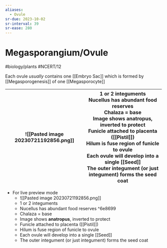 ```yaml
---
aliases:
  - Ovule
sr-due: 2023-10-02
sr-interval: 39
sr-ease: 280
---
```

# Megasporangium/Ovule
#biology/plants #NCERT/12 

Each ovule *usually* contains one [[Embryo Sac]] which is formed by [[Megasporogenesis]] of one [[Megasporocyte]]

| ![[Pasted image 20230721192856.png]]| 1 or 2 integuments <br>Nucellus has abundant food reserves <br>Chalaza = base <br>Image shows **anatropus**, inverted to protect <br>Funicle attached to placenta ([[Pistil]])<br >Hilum is fuse region of funicle to ovule<br>Each ovule will develop into a single [[Seed]] <br>The outer integument (or just integument) forms the seed coat|
| --- | --- |

- For live preview mode
	- ![[Pasted image 20230721192856.png]]
	- 1 or 2 integuments
	- Nucellus has abundant food reserves ^6e8699
	- Chalaza = base
	- Image shows **anatropus**, inverted to protect
	- Funicle attached to placenta ([[Pistil]])
	- Hilum is fuse region of funicle to ovule
	- Each ovule will develop into a single [[Seed]]
	- The outer integument (or just integument) forms the seed coat
